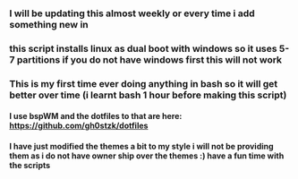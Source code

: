 ### I will be updating this almost weekly or every time i add something new in
### this script installs linux as dual boot with windows so it uses 5-7 partitions if you do not have windows first this will not work
### This is my first time ever doing anything in bash so it will get better over time (i learnt bash 1 hour before making this script)

#### I use bspWM and the dotfiles to that are here: https://github.com/gh0stzk/dotfiles

#### I have just modified the themes a bit to my style i will not be providing them as i do not have owner ship over the themes :) have a fun time with the scripts
